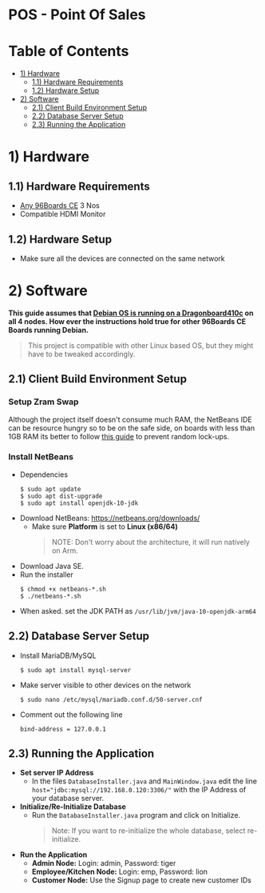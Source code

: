 # POS - Point Of Sales

# Table of Contents

- [1) Hardware](#1-hardware)
   - [1.1) Hardware Requirements](#11-hardware-requirements)
   - [1.2) Hardware Setup](#12-hardware-setup)
- [2) Software](#2-software)
   - [2.1) Client Build Environment Setup](#21-client-build-environment-setup)
   - [2.2) Database Server Setup](#22-api-keys)
   - [2.3) Running the Application](#23-running-the-application)

# 1) Hardware

## 1.1) Hardware Requirements

- [Any 96Boards CE](https://www.96boards.org/products/ce/) 3 Nos
- Compatible HDMI Monitor

## 1.2) Hardware Setup

- Make sure all the devices are connected on the same network

# 2) Software

**This guide assumes that [Debian OS is running on a Dragonboard410c](https://www.96boards.org/documentation/consumer/dragonboard410c/downloads/debian.md.html) on all 4 nodes. How ever the instructions hold true for other 96Boards CE Boards running Debian.**

> This project is compatible with other Linux based OS, but they might have to be tweaked accordingly.

## 2.1) Client Build Environment Setup

### Setup Zram Swap

Although the project itself doesn't consume much RAM, the NetBeans IDE can be
resource hungry so to be on the safe side, on boards with less than 1GB RAM its better to follow [this guide](https://www.96boards.org/documentation/consumer/guides/zram_swapspace.md.html)
to prevent random lock-ups.

### Install NetBeans
- Dependencies
  ```
  $ sudo apt update
  $ sudo apt dist-upgrade
  $ sudo apt install openjdk-10-jdk
  ```
- Download NetBeans: https://netbeans.org/downloads/
  - Make sure **Platform** is set to **Linux (x86/64)**
      > NOTE: Don't worry about the architecture, it will run natively on Arm.
- Download Java SE.
- Run the installer
  ```
  $ chmod +x netbeans-*.sh
  $ ./netbeans-*.sh
  ```
- When asked. set the JDK PATH as ```/usr/lib/jvm/java-10-openjdk-arm64```

## 2.2) Database Server Setup
- Install MariaDB/MySQL
  ```
  $ sudo apt install mysql-server
  ```
- Make server visible to other devices on the network
  ```
  $ sudo nano /etc/mysql/mariadb.conf.d/50-server.cnf
  ```
- Comment out the following line
  ```
  bind-address = 127.0.0.1
  ```
## 2.3) Running the Application

- **Set server IP Address**
  - In the files ```DatabaseInstaller.java``` and ```MainWindow.java``` edit the line ```host="jdbc:mysql://192.168.0.120:3306/"``` with the IP Address of your database server.
- **Initialize/Re-Initialize Database**
  - Run the ```DatabaseInstaller.java``` program and click on Initialize.
    > Note: If you want to re-initialize the whole database, select re-initialize.
- **Run the Application**
  - **Admin Node:** Login: admin, Password: tiger
  - **Employee/Kitchen Node:** Login: emp, Password: lion
  - **Customer Node:** Use the Signup page to create new customer IDs
